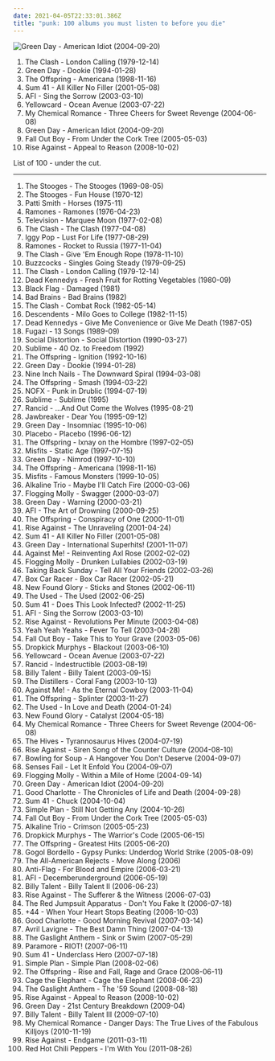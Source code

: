 ```yaml
---
date: 2021-04-05T22:33:01.386Z
title: "punk: 100 albums you must listen to before you die"
---
```

![Green Day - American Idiot (2004-09-20)](http://coverartarchive.org/release/111fa0e4-567f-4b5f-a206-78f5e01de265/4783126212-500.jpg "Green Day - American Idiot (2004-09-20)")
<ol class="albums">
<li data-cover="http://coverartarchive.org/release/75b17f23-8ad1-3df2-9c7c-cae03b2b8eb4/5052272781-500.jpg" data-tags="punk, punk rock" role="button">The Clash - London Calling (1979-12-14)</li>
<li data-cover="https://img.discogs.com/FQAFxI3rrJZOiQQ1c37mdpHVy_Y=/fit-in/500x500/filters:strip_icc():format(jpeg):mode_rgb():quality(90)/discogs-images/R-8984704-1472761513-5434.jpeg.jpg" data-tags="punk rock, punk" role="button">Green Day - Dookie (1994-01-28)</li>
<li data-cover="https://img.discogs.com/Ed6zur6V7QL3cQwSuhTSu7dIbiY=/fit-in/189x300/filters:strip_icc():format(jpeg):mode_rgb():quality(90)/discogs-images/R-4596818-1448916413-5494.jpeg.jpg" data-tags="punk rock" role="button">The Offspring - Americana (1998-11-16)</li>
<li data-cover="http://coverartarchive.org/release/6a7d6779-7337-4ae4-90ab-0c5f4f1bb26e/10159748633-500.jpg" data-tags="punk rock, punk" role="button">Sum 41 - All Killer No Filler (2001-05-08)</li>
<li data-cover="https://img.discogs.com/DmrGqQLFUrLoC-xhHEnLUml8Ldk=/fit-in/600x640/filters:strip_icc():format(jpeg):mode_rgb():quality(90)/discogs-images/R-2811694-1604423801-9427.jpeg.jpg" data-tags="punk rock, punk, alternative rock" role="button">AFI - Sing the Sorrow (2003-03-10)</li>
<li data-cover="https://img.discogs.com/jCDFsFc5A4EexPTBIhz_IhkuNSU=/fit-in/600x450/filters:strip_icc():format(jpeg):mode_rgb():quality(90)/discogs-images/R-3210100-1511845527-5848.jpeg.jpg" data-tags="rock, pop punk, yellowcard" role="button">Yellowcard - Ocean Avenue (2003-07-22)</li>
<li data-cover="http://coverartarchive.org/release/9108adbb-b065-408b-9f59-c1af1f4a241a/11144521161-500.jpg" data-tags="rock, emo, alternative" role="button">My Chemical Romance - Three Cheers for Sweet Revenge (2004-06-08)</li>
<li data-cover="http://coverartarchive.org/release/111fa0e4-567f-4b5f-a206-78f5e01de265/4783126212-500.jpg" data-tags="punk rock, punk, rock" role="button">Green Day - American Idiot (2004-09-20)</li>
<li data-cover="http://coverartarchive.org/release/876e5c90-4dfa-3b2c-aa9e-37c8c94a23b8/1236750855-500.jpg" data-tags="rock, pop punk" role="button">Fall Out Boy - From Under the Cork Tree (2005-05-03)</li>
<li data-cover="https://img.discogs.com/zwNtYfERtsVm4UQdHh_Rbk850Io=/fit-in/385x379/filters:strip_icc():format(jpeg):mode_rgb():quality(90)/discogs-images/R-1690774-1337043295-1654.jpeg.jpg" data-tags="punk rock, melodic hardcore" role="button">Rise Against - Appeal to Reason (2008-10-02)</li>
</ol>
List of 100 - under the cut.
<!-- more -->

_________________

<ol class="albums">
<li data-cover="http://coverartarchive.org/release/9259cb58-e233-4162-acb1-e739ff102568/1487674182-500.jpg" data-tags="garage rock" role="button">
The Stooges - The Stooges (1969-08-05)
</li>
<li data-cover="https://via.placeholder.com/450" data-tags="proto-punk, garage rock, 70s" role="button">
The Stooges - Fun House (1970-12)
</li>
<li data-cover="http://coverartarchive.org/release/68a6756e-1c96-4590-9cbf-aa07696cba5e/3714201314-500.jpg" data-tags="rock, punk, 70s" role="button">
Patti Smith - Horses (1975-11)
</li>
<li data-cover="http://coverartarchive.org/release/aab3e6a1-3bf2-4c26-86ab-b496904d0128/9260401939-500.jpg" data-tags="punk, punk rock" role="button">
Ramones - Ramones (1976-04-23)
</li>
<li data-cover="http://coverartarchive.org/release/5fb363d1-3bee-44ce-acfc-43fdb0d7c4aa/2761546755-500.jpg" data-tags="post-punk, 70s" role="button">
Television - Marquee Moon (1977-02-08)
</li>
<li data-cover="https://img.discogs.com/9G4j9wU_FX-kUyU2ZmNpSJE-kSg=/fit-in/600x768/filters:strip_icc():format(jpeg):mode_rgb():quality(90)/discogs-images/R-624192-1537987523-4947.jpeg.jpg" data-tags="punk" role="button">
The Clash - The Clash (1977-04-08)
</li>
<li data-cover="http://coverartarchive.org/release/e2cb1fb9-7117-4dae-9b40-9e5480301b9e/1499761435-500.jpg" data-tags="rock, 70s, punk rock" role="button">
Iggy Pop - Lust For Life (1977-08-29)
</li>
<li data-cover="http://coverartarchive.org/release/1d872607-3392-3f15-9f42-24fc03722288/2571021191-500.jpg" data-tags="punk rock, punk" role="button">
Ramones - Rocket to Russia (1977-11-04)
</li>
<li data-cover="http://coverartarchive.org/release/5be001e7-f75e-344c-8973-8c5fb1753caf/24745440384-500.jpg" data-tags="punk" role="button">
The Clash - Give 'Em Enough Rope (1978-11-10)
</li>
<li data-cover="http://coverartarchive.org/release/85cea2de-0bfe-3c30-9969-2e6afdb972f8/26893576823-500.jpg" data-tags="punk" role="button">
Buzzcocks - Singles Going Steady (1979-09-25)
</li>
<li data-cover="http://coverartarchive.org/release/75b17f23-8ad1-3df2-9c7c-cae03b2b8eb4/5052272781-500.jpg" data-tags="punk, punk rock" role="button">
The Clash - London Calling (1979-12-14)
</li>
<li data-cover="http://coverartarchive.org/release/33d6956e-3fb0-3a6b-8a47-cc2f3be2b183/20681910422-500.jpg" data-tags="punk" role="button">
Dead Kennedys - Fresh Fruit for Rotting Vegetables (1980-09)
</li>
<li data-cover="https://img.discogs.com/LgRzGhl2sJWpNjaoh6QHpmoQ8W8=/fit-in/600x860/filters:strip_icc():format(jpeg):mode_rgb():quality(90)/discogs-images/R-11132401-1510451454-4241.jpeg.jpg" data-tags="hardcore punk, punk, hardcore" role="button">
Black Flag - Damaged (1981)
</li>
<li data-cover="https://img.discogs.com/eBfyVHFymkgNMNzLX9SCfbbkcGk=/fit-in/200x200/filters:strip_icc():format(jpeg):mode_rgb():quality(90)/discogs-images/R-4703430-1518836224-8197.jpeg.jpg" data-tags="hardcore punk, punk" role="button">
Bad Brains - Bad Brains (1982)
</li>
<li data-cover="http://coverartarchive.org/release/912e77ed-015a-33cc-b6c0-fed80d9de0b7/13029912226-500.jpg" data-tags="punk" role="button">
The Clash - Combat Rock (1982-05-14)
</li>
<li data-cover="http://coverartarchive.org/release/a5c4aa9d-b58e-3d37-b1bd-6ceb6e825156/21129363908-500.jpg" data-tags="punk rock, hardcore punk, punk" role="button">
Descendents - Milo Goes to College (1982-11-15)
</li>
<li data-cover="http://coverartarchive.org/release/90d3fdc2-70e1-437c-ae56-0e97314ff684/21652369834-500.jpg" data-tags="punk" role="button">
Dead Kennedys - Give Me Convenience or Give Me Death (1987-05)
</li>
<li data-cover="http://coverartarchive.org/release/6f426cdf-6f8c-305f-92a3-4d9b551d8f31/9199906189-500.jpg" data-tags="post-hardcore, punk" role="button">
Fugazi - 13 Songs (1989-09)
</li>
<li data-cover="http://coverartarchive.org/release/c2dab6ed-1a4e-49a6-9abc-6be95c03dbda/4804372334-500.jpg" data-tags="punk, punk rock" role="button">
Social Distortion - Social Distortion (1990-03-27)
</li>
<li data-cover="https://via.placeholder.com/450" data-tags="ska, rock" role="button">
Sublime - 40 Oz. to Freedom (1992)
</li>
<li data-cover="http://coverartarchive.org/release/da173a7b-ba7a-4958-86d4-70d229217cd9/21926789326-500.jpg" data-tags="punk rock" role="button">
The Offspring - Ignition (1992-10-16)
</li>
<li data-cover="https://img.discogs.com/FQAFxI3rrJZOiQQ1c37mdpHVy_Y=/fit-in/500x500/filters:strip_icc():format(jpeg):mode_rgb():quality(90)/discogs-images/R-8984704-1472761513-5434.jpeg.jpg" data-tags="punk rock, punk" role="button">
Green Day - Dookie (1994-01-28)
</li>
<li data-cover="http://coverartarchive.org/release/ab64976f-52a8-44e7-9aa3-d6703604bc2f/7159970718-500.jpg" data-tags="industrial, industrial rock" role="button">
Nine Inch Nails - The Downward Spiral (1994-03-08)
</li>
<li data-cover="https://img.discogs.com/VMlw4etb_MKW7fx8nWrleVNRzTE=/fit-in/600x525/filters:strip_icc():format(jpeg):mode_rgb():quality(90)/discogs-images/R-6772967-1426336219-8764.jpeg.jpg" data-tags="punk rock" role="button">
The Offspring - Smash (1994-03-22)
</li>
<li data-cover="http://coverartarchive.org/release/7167fb50-0fc1-3735-82bd-83b5069e77c4/4801784404-500.jpg" data-tags="punk, punk rock" role="button">
NOFX - Punk in Drublic (1994-07-19)
</li>
<li data-cover="https://via.placeholder.com/450" data-tags="ska, rock" role="button">
Sublime - Sublime (1995)
</li>
<li data-cover="http://coverartarchive.org/release/20b3efeb-255a-3fde-8275-401bcf506489/3947787054-500.jpg" data-tags="punk" role="button">
Rancid - ...And Out Come the Wolves (1995-08-21)
</li>
<li data-cover="http://coverartarchive.org/release/7086c733-4ced-4f36-b024-74404bb7ab80/3357063370-500.jpg" data-tags="punk" role="button">
Jawbreaker - Dear You (1995-09-12)
</li>
<li data-cover="http://coverartarchive.org/release/37037911-c633-4ec8-9793-2c80cdbfedac/5690341799-500.jpg" data-tags="punk rock, punk" role="button">
Green Day - Insomniac (1995-10-06)
</li>
<li data-cover="http://coverartarchive.org/release/dfd1efc5-a99d-4560-8141-4a26da18c209/8801167569-500.jpg" data-tags="alternative rock, alternative, rock" role="button">
Placebo - Placebo (1996-06-12)
</li>
<li data-cover="http://coverartarchive.org/release/1f0a1564-a748-302f-abc3-0a0b3f934a50/2349398736-500.jpg" data-tags="punk rock" role="button">
The Offspring - Ixnay on the Hombre (1997-02-05)
</li>
<li data-cover="https://img.discogs.com/vsTc1IwO1adM-ZsrfEogO76WWJs=/fit-in/588x584/filters:strip_icc():format(jpeg):mode_rgb():quality(90)/discogs-images/R-4261146-1360016088-9887.jpeg.jpg" data-tags="punk, horror punk" role="button">
Misfits - Static Age (1997-07-15)
</li>
<li data-cover="http://coverartarchive.org/release/1d4b8abd-275d-3146-8c18-6497fd001389/1707906580-500.jpg" data-tags="punk rock" role="button">
Green Day - Nimrod (1997-10-10)
</li>
<li data-cover="https://img.discogs.com/Ed6zur6V7QL3cQwSuhTSu7dIbiY=/fit-in/189x300/filters:strip_icc():format(jpeg):mode_rgb():quality(90)/discogs-images/R-4596818-1448916413-5494.jpeg.jpg" data-tags="punk rock" role="button">
The Offspring - Americana (1998-11-16)
</li>
<li data-cover="http://coverartarchive.org/release/ad57f0bd-e48e-41bc-8c15-8f53517e153a/23660900991-500.jpg" data-tags="horror punk, punk" role="button">
Misfits - Famous Monsters (1999-10-05)
</li>
<li data-cover="https://img.discogs.com/MsiWJNpi0AFCi3HcwEoprQEGid8=/fit-in/600x600/filters:strip_icc():format(jpeg):mode_rgb():quality(90)/discogs-images/R-1521897-1290105045.jpeg.jpg" data-tags="punk" role="button">
Alkaline Trio - Maybe I'll Catch Fire (2000-03-06)
</li>
<li data-cover="http://coverartarchive.org/release/9c27a860-f4f1-323f-9722-f3afd2114e4a/4773484086-500.jpg" data-tags="irish, punk" role="button">
Flogging Molly - Swagger (2000-03-07)
</li>
<li data-cover="http://coverartarchive.org/release/ccb4be41-f6d1-435d-8e9e-7d8459fa40cb/11551221768-500.jpg" data-tags="punk rock" role="button">
Green Day - Warning (2000-03-21)
</li>
<li data-cover="https://img.discogs.com/ynkIV5e6ooV3FxRjhI-w29dTG3Y=/fit-in/600x593/filters:strip_icc():format(jpeg):mode_rgb():quality(90)/discogs-images/R-492672-1443803935-1654.png.jpg" data-tags="punk" role="button">
AFI - The Art of Drowning (2000-09-25)
</li>
<li data-cover="https://img.discogs.com/LVxcuYsqdyqSVLvYpfkRq5cg1dQ=/fit-in/552x482/filters:strip_icc():format(jpeg):mode_rgb():quality(90)/discogs-images/R-373635-1420148961-7286.jpeg.jpg" data-tags="punk rock" role="button">
The Offspring - Conspiracy of One (2000-11-01)
</li>
<li data-cover="https://img.discogs.com/v_WfhAU5pMNSSipcIC_cP8m8yho=/fit-in/200x200/filters:strip_icc():format(jpeg):mode_rgb():quality(90)/discogs-images/R-1472525-1255362291.jpeg.jpg" data-tags="punk rock, melodic hardcore, punk" role="button">
Rise Against - The Unraveling (2001-04-24)
</li>
<li data-cover="http://coverartarchive.org/release/6a7d6779-7337-4ae4-90ab-0c5f4f1bb26e/10159748633-500.jpg" data-tags="punk rock, punk" role="button">
Sum 41 - All Killer No Filler (2001-05-08)
</li>
<li data-cover="http://coverartarchive.org/release/1b20f6b7-3e89-3b18-b52e-98558a3b6539/9460754680-500.jpg" data-tags="punk rock, rock, punk" role="button">
Green Day - International Superhits! (2001-11-07)
</li>
<li data-cover="http://coverartarchive.org/release/56db4963-266b-4c39-8515-57ee7a11f0d1/14154529310-500.jpg" data-tags="punk, folk punk" role="button">
Against Me! - Reinventing Axl Rose (2002-02-02)
</li>
<li data-cover="http://coverartarchive.org/release/2fc9a409-48e2-32f0-b513-77df11a873c7/7618759964-500.jpg" data-tags="irish, punk" role="button">
Flogging Molly - Drunken Lullabies (2002-03-19)
</li>
<li data-cover="https://img.discogs.com/r55GUTKgafFvtXlW7cLIFBGOkCA=/fit-in/300x300/filters:strip_icc():format(jpeg):mode_rgb():quality(90)/discogs-images/R-3835343-1346270454-3867.jpeg.jpg" data-tags="emo" role="button">
Taking Back Sunday - Tell All Your Friends (2002-03-26)
</li>
<li data-cover="http://coverartarchive.org/release/3b24f4f3-5617-47fd-ac30-e82282d7621f/11149812820-500.jpg" data-tags="punk rock" role="button">
Box Car Racer - Box Car Racer (2002-05-21)
</li>
<li data-cover="https://img.discogs.com/EEctr5TwNHN6kK0zJTkPBdmzFPA=/fit-in/600x600/filters:strip_icc():format(jpeg):mode_rgb():quality(90)/discogs-images/R-4098241-1590334404-2830.jpeg.jpg" data-tags="pop punk" role="button">
New Found Glory - Sticks and Stones (2002-06-11)
</li>
<li data-cover="https://via.placeholder.com/450" data-tags="emo" role="button">
The Used - The Used (2002-06-25)
</li>
<li data-cover="http://coverartarchive.org/release/29911ee4-301b-4192-924e-24db9e973227/15248581026-500.jpg" data-tags="punk rock" role="button">
Sum 41 - Does This Look Infected? (2002-11-25)
</li>
<li data-cover="https://img.discogs.com/DmrGqQLFUrLoC-xhHEnLUml8Ldk=/fit-in/600x640/filters:strip_icc():format(jpeg):mode_rgb():quality(90)/discogs-images/R-2811694-1604423801-9427.jpeg.jpg" data-tags="punk rock, punk, alternative rock" role="button">
AFI - Sing the Sorrow (2003-03-10)
</li>
<li data-cover="https://img.discogs.com/54PHju_pBRbaDAAbP344C-jYO0Q=/fit-in/200x200/filters:strip_icc():format(jpeg):mode_rgb():quality(90)/discogs-images/R-383394-1108500259.jpg.jpg" data-tags="punk, punk rock, melodic hardcore" role="button">
Rise Against - Revolutions Per Minute (2003-04-08)
</li>
<li data-cover="http://coverartarchive.org/release/ce74eeee-8e30-34db-addd-5ea135500e2e/5835206005-500.jpg" data-tags="indie rock, indie, rock" role="button">
Yeah Yeah Yeahs - Fever To Tell (2003-04-28)
</li>
<li data-cover="http://coverartarchive.org/release/5c3f089c-a56b-3587-9dfd-1116890c0325/5678899612-500.jpg" data-tags="pop punk, emo, punk" role="button">
Fall Out Boy - Take This to Your Grave (2003-05-06)
</li>
<li data-cover="http://coverartarchive.org/release/41c645e2-dc4d-3a56-ac30-1d1e55946c62/4773391073-500.jpg" data-tags="punk, punk rock" role="button">
Dropkick Murphys - Blackout (2003-06-10)
</li>
<li data-cover="https://img.discogs.com/jCDFsFc5A4EexPTBIhz_IhkuNSU=/fit-in/600x450/filters:strip_icc():format(jpeg):mode_rgb():quality(90)/discogs-images/R-3210100-1511845527-5848.jpeg.jpg" data-tags="rock, pop punk, yellowcard" role="button">
Yellowcard - Ocean Avenue (2003-07-22)
</li>
<li data-cover="http://coverartarchive.org/release/631a47bd-cbf0-4191-ae34-49241f6189b7/3352557952-500.jpg" data-tags="punk" role="button">
Rancid - Indestructible (2003-08-19)
</li>
<li data-cover="http://coverartarchive.org/release/e61cbdfc-e830-4aa1-bd58-471a51b05d3f/2517909352-500.jpg" data-tags="punk rock" role="button">
Billy Talent - Billy Talent (2003-09-15)
</li>
<li data-cover="http://coverartarchive.org/release/5c55a62e-765a-3478-a150-9032f9d0170c/2556187115-500.jpg" data-tags="punk rock, punk" role="button">
The Distillers - Coral Fang (2003-10-13)
</li>
<li data-cover="http://coverartarchive.org/release/a216cc04-6983-4962-9e5b-c1c1674895f7/12671876579-500.jpg" data-tags="punk" role="button">
Against Me! - As the Eternal Cowboy (2003-11-04)
</li>
<li data-cover="https://img.discogs.com/VMlw4etb_MKW7fx8nWrleVNRzTE=/fit-in/600x525/filters:strip_icc():format(jpeg):mode_rgb():quality(90)/discogs-images/R-6772967-1426336219-8764.jpeg.jpg" data-tags="punk rock" role="button">
The Offspring - Splinter (2003-11-27)
</li>
<li data-cover="https://img.discogs.com/dXtSjcT8_RErf01i6OH6pnvo9O4=/fit-in/600x539/filters:strip_icc():format(jpeg):mode_rgb():quality(90)/discogs-images/R-4875104-1378149523-6688.jpeg.jpg" data-tags="emo, alternative, alternative rock" role="button">
The Used - In Love and Death (2004-01-24)
</li>
<li data-cover="http://coverartarchive.org/release/841ec76f-f536-468d-b8ab-069923b4db17/15998647154-500.jpg" data-tags="pop punk, punk rock" role="button">
New Found Glory - Catalyst (2004-05-18)
</li>
<li data-cover="http://coverartarchive.org/release/9108adbb-b065-408b-9f59-c1af1f4a241a/11144521161-500.jpg" data-tags="rock, emo, alternative" role="button">
My Chemical Romance - Three Cheers for Sweet Revenge (2004-06-08)
</li>
<li data-cover="http://coverartarchive.org/release/c50d3d01-3f3a-3685-9ad6-58d7942a31be/3374165987-500.jpg" data-tags="garage rock, 2004" role="button">
The Hives - Tyrannosaurus Hives (2004-07-19)
</li>
<li data-cover="https://img.discogs.com/UfLrxOhXZkg5XKtw_vA7ZjqEGm8=/fit-in/600x529/filters:strip_icc():format(jpeg):mode_rgb():quality(90)/discogs-images/R-383403-1450846625-6064.jpeg.jpg" data-tags="punk rock, melodic hardcore" role="button">
Rise Against - Siren Song of the Counter Culture (2004-08-10)
</li>
<li data-cover="https://img.discogs.com/_61xPtVz3IOVR9NxeGWY042LXUc=/fit-in/600x524/filters:strip_icc():format(jpeg):mode_rgb():quality(90)/discogs-images/R-6203928-1540255153-1360.jpeg.jpg" data-tags="pop punk, punk rock" role="button">
Bowling for Soup - A Hangover You Don't Deserve (2004-09-07)
</li>
<li data-cover="http://coverartarchive.org/release/42f3b9d6-52b3-49a8-a65d-972b578decf0/5893187085-500.jpg" data-tags="emo" role="button">
Senses Fail - Let It Enfold You (2004-09-07)
</li>
<li data-cover="https://img.discogs.com/KCimdGtdSojFTj7oo2f-baqLgbg=/fit-in/600x530/filters:strip_icc():format(jpeg):mode_rgb():quality(90)/discogs-images/R-513755-1476494491-8734.jpeg.jpg" data-tags="irish, punk" role="button">
Flogging Molly - Within a Mile of Home (2004-09-14)
</li>
<li data-cover="http://coverartarchive.org/release/111fa0e4-567f-4b5f-a206-78f5e01de265/4783126212-500.jpg" data-tags="punk rock, punk, rock" role="button">
Green Day - American Idiot (2004-09-20)
</li>
<li data-cover="http://coverartarchive.org/release/3504efad-2457-3242-8ae1-08285008365c/21857657060-500.jpg" data-tags="pop punk" role="button">
Good Charlotte - The Chronicles of Life and Death (2004-09-28)
</li>
<li data-cover="http://coverartarchive.org/release/931a0ad7-8770-47ba-8e41-028310c91921/1091413978-500.jpg" data-tags="punk rock" role="button">
Sum 41 - Chuck (2004-10-04)
</li>
<li data-cover="http://coverartarchive.org/release/90f246f8-cb51-4350-9d65-591f93f7cb02/9429584610-500.jpg" data-tags="simple plan" role="button">
Simple Plan - Still Not Getting Any (2004-10-26)
</li>
<li data-cover="http://coverartarchive.org/release/876e5c90-4dfa-3b2c-aa9e-37c8c94a23b8/1236750855-500.jpg" data-tags="rock, pop punk" role="button">
Fall Out Boy - From Under the Cork Tree (2005-05-03)
</li>
<li data-cover="http://coverartarchive.org/release/7dfe419a-c40e-48d1-afb1-a40630935119/9192690317-500.jpg" data-tags="rock, punk, alternative, punk rock" role="button">
Alkaline Trio - Crimson (2005-05-23)
</li>
<li data-cover="http://coverartarchive.org/release/8200c418-1bc8-4231-902e-9de9d5fb08c4/3333959005-500.jpg" data-tags="punk, punk rock" role="button">
Dropkick Murphys - The Warrior's Code (2005-06-15)
</li>
<li data-cover="http://coverartarchive.org/release/3614a7b6-5158-4b9a-bf18-b03bce0ca8f4/8815559499-500.jpg" data-tags="punk rock" role="button">
The Offspring - Greatest Hits (2005-06-20)
</li>
<li data-cover="http://coverartarchive.org/release/8ec80332-991e-43f4-9de0-7ca6a38899db/9408515476-500.jpg" data-tags="gypsy punk" role="button">
Gogol Bordello - Gypsy Punks: Underdog World Strike (2005-08-09)
</li>
<li data-cover="https://img.discogs.com/PPIOqWBJgukvZXymgQuudz6oGE0=/fit-in/225x225/filters:strip_icc():format(jpeg):mode_rgb():quality(90)/discogs-images/R-1788721-1317772788.jpeg.jpg" data-tags="rock, pop punk, alternative rock" role="button">
The All-American Rejects - Move Along (2006)
</li>
<li data-cover="https://via.placeholder.com/450" data-tags="punk rock" role="button">
Anti-Flag - For Blood and Empire (2006-03-21)
</li>
<li data-cover="http://coverartarchive.org/release/89eaa471-57ea-44e5-8c51-5267f56c795e/27285761349-500.jpg" data-tags="alternative rock, rock" role="button">
AFI - Decemberunderground (2006-05-19)
</li>
<li data-cover="https://img.discogs.com/FRZ3gNetLCW2_nAvk5ktVtBgHzU=/fit-in/600x450/filters:strip_icc():format(jpeg):mode_rgb():quality(90)/discogs-images/R-7274424-1575807464-9451.jpeg.jpg" data-tags="punk rock" role="button">
Billy Talent - Billy Talent II (2006-06-23)
</li>
<li data-cover="http://coverartarchive.org/release/51dcb278-fd58-4cfe-84ef-981a5739224f/7005657836-500.jpg" data-tags="punk rock, melodic hardcore" role="button">
Rise Against - The Sufferer & the Witness (2006-07-03)
</li>
<li data-cover="http://coverartarchive.org/release/76360728-22dd-4c57-86d2-481b4a2e88fc/12966416160-500.jpg" data-tags="rock, alternative rock, emo, screamo" role="button">
The Red Jumpsuit Apparatus - Don't You Fake It (2006-07-18)
</li>
<li data-cover="http://coverartarchive.org/release/e4a4ea60-71e7-47cc-be21-4bbf74e98c21/14771760838-500.jpg" data-tags="pop punk, punk, alternative rock" role="button">
+44 - When Your Heart Stops Beating (2006-10-03)
</li>
<li data-cover="http://coverartarchive.org/release/a890e9a6-90cf-4665-8928-2123f792355f/2960964314-500.jpg" data-tags="rock, pop punk" role="button">
Good Charlotte - Good Morning Revival (2007-03-14)
</li>
<li data-cover="http://coverartarchive.org/release/bad76509-65b0-4c7e-b899-ff15567b41ad/10820254086-500.jpg" data-tags="pop rock" role="button">
Avril Lavigne - The Best Damn Thing (2007-04-13)
</li>
<li data-cover="http://coverartarchive.org/release/a1b91579-b873-45d2-a5cc-ac633a946791/4812682225-500.jpg" data-tags="punk" role="button">
The Gaslight Anthem - Sink or Swim (2007-05-29)
</li>
<li data-cover="http://coverartarchive.org/release/c79bc474-e712-49ff-8185-89b52384ba45/3233872973-500.jpg" data-tags="rock, pop punk" role="button">
Paramore - RIOT! (2007-06-11)
</li>
<li data-cover="http://coverartarchive.org/release/060e7fec-7984-313d-a76d-493354106e7d/14523195786-500.jpg" data-tags="punk rock, punk" role="button">
Sum 41 - Underclass Hero (2007-07-18)
</li>
<li data-cover="http://coverartarchive.org/release/da472951-e8a4-3af3-ba96-8fa771003e9f/5246794220-500.jpg" data-tags="pop punk, rock, simple plan" role="button">
Simple Plan - Simple Plan (2008-02-06)
</li>
<li data-cover="https://via.placeholder.com/450" data-tags="punk rock" role="button">
The Offspring - Rise and Fall, Rage and Grace (2008-06-11)
</li>
<li data-cover="https://img.discogs.com/SyB2V5tRP58VnZy7Jv88JpwbCpQ=/fit-in/600x536/filters:strip_icc():format(jpeg):mode_rgb():quality(90)/discogs-images/R-3677269-1583376530-7454.jpeg.jpg" data-tags="indie rock" role="button">
Cage the Elephant - Cage the Elephant (2008-06-23)
</li>
<li data-cover="http://coverartarchive.org/release/fdf6b106-a8d3-4cd0-80b7-98cdc786e0ee/3366899189-500.jpg" data-tags="punk rock" role="button">
The Gaslight Anthem - The '59 Sound (2008-08-18)
</li>
<li data-cover="https://img.discogs.com/zwNtYfERtsVm4UQdHh_Rbk850Io=/fit-in/385x379/filters:strip_icc():format(jpeg):mode_rgb():quality(90)/discogs-images/R-1690774-1337043295-1654.jpeg.jpg" data-tags="punk rock, melodic hardcore" role="button">
Rise Against - Appeal to Reason (2008-10-02)
</li>
<li data-cover="http://coverartarchive.org/release/b266af07-7453-4e02-aa7a-c9d00369ec5d/10385344125-500.jpg" data-tags="punk rock" role="button">
Green Day - 21st Century Breakdown (2009-04)
</li>
<li data-cover="http://coverartarchive.org/release/feefbeb7-79eb-4a0d-a215-04990a186465/28888010781-500.jpg" data-tags="punk rock" role="button">
Billy Talent - Billy Talent III (2009-07-10)
</li>
<li data-cover="http://coverartarchive.org/release/15807529-d588-4c39-a865-dbda519db68f/26395613475-500.jpg" data-tags="alternative, alternative rock, rock, punk" role="button">
My Chemical Romance - Danger Days: The True Lives of the Fabulous Killjoys (2010-11-19)
</li>
<li data-cover="http://coverartarchive.org/release/3b4383f9-d5eb-4cfa-9f89-9eff909c5008/2100804508-500.jpg" data-tags="punk rock" role="button">
Rise Against - Endgame (2011-03-11)
</li>
<li data-cover="http://coverartarchive.org/release/1913928d-2516-4a0a-8095-9f9e5747fe58/15138257450-500.jpg" data-tags="funk rock, alternative rock, rock" role="button">
Red Hot Chili Peppers - I'm With You (2011-08-26)
</li>
</ol>